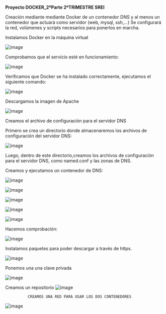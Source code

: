 **Proyecto DOCKER_2ºParte  2ºTRIMESTRE SREI**

Creación mediante mediante Docker de un contenedor DNS y al menos un contenedor que actuará como servidor (web, mysql, ssh,...) 
Se configurará la red, volúmenes y scripts necesarios para ponerlos en marcha.

Instalamos Docker en la máquina virtual

![image](https://github.com/AngelaMorales-8/Proyecto-DOCKER_SRI/assets/122454505/847a8e3c-8a20-4e8e-a991-450b998c5674)

Comprobamos que el servicio esté en funcionamiento:

![image](https://github.com/AngelaMorales-8/Proyecto-DOCKER_SRI/assets/122454505/dec8c444-5a9c-430b-95ea-03b29773acd6)

Verificamos que Docker se ha instalado correctamente, ejecutamos el siguiente comando:

![image](https://github.com/AngelaMorales-8/Proyecto-DOCKER_SRI/assets/122454505/da195a75-8887-430d-b6b4-699353563ec9)

Descargamos la imagen de Apache

![image](https://github.com/AngelaMorales-8/Proyecto-DOCKER_SRI/assets/122454505/b81c86b1-788e-45b4-87e0-fc26bbb4ed66)


Creamos el archivo de configuración para el servidor DNS

Primero se crea un directorio donde almacenaremos los archivos de configuración del servidor DNS:

![image](https://github.com/AngelaMorales-8/Proyecto-DOCKER_SRI/assets/122454505/dd123aa8-15fd-4bc4-8cf0-b8ca06a5fab3)

Luego, dentro de este directorio,creamos los archivos de configuración para el servidor DNS, como named.conf y las zonas de DNS.

Creamos y ejecutamos un contenedor de DNS:

![image](https://github.com/AngelaMorales-8/Proyecto-DOCKER_SRI/assets/122454505/abc3d841-23b1-4a1a-a574-6f1236541855)

![image](https://github.com/AngelaMorales-8/Proyecto-DOCKER_SRI/assets/122454505/ed1f40ef-fbf4-4504-9fbf-386575409bfb)


![image](https://github.com/AngelaMorales-8/Proyecto-DOCKER_SRI/assets/122454505/37a079ca-dff0-44e1-aee2-3d641db824eb)

![image](https://github.com/AngelaMorales-8/Proyecto-DOCKER_SRI/assets/122454505/ecc8e6a5-4be4-4909-99e1-799c9ca97b17)

![image](https://github.com/AngelaMorales-8/Proyecto-DOCKER_SRI/assets/122454505/09b72f42-db75-49aa-b1de-22b62d619414)

Hacemos comprobación:

![image](https://github.com/AngelaMorales-8/Proyecto-DOCKER_SRI/assets/122454505/13761b17-dfba-4287-8e3e-a4bb53b2a8ae)

Instalamos paquetes para poder descargar a través de https.

![image](https://github.com/AngelaMorales-8/Proyecto-DOCKER_SRI/assets/122454505/c686512f-9a79-4df0-b208-6d96752117b5)

Ponemos una una clave privada

![image](https://github.com/AngelaMorales-8/Proyecto-DOCKER_SRI/assets/122454505/14ae34e2-7e41-44f6-b6a8-c0a4a1ce07ce)

Creamos un repositorio 
![image](https://github.com/AngelaMorales-8/Proyecto-DOCKER_SRI/assets/122454505/97e5ebf7-62e0-408d-99b0-227c98360fbd)


              CREAMOS UNA RED PARA USAR LOS DOS CONTENEDORES

![image](https://github.com/AngelaMorales-8/Proyecto-DOCKER_SRI/assets/122454505/83fb1966-b1ad-421f-a11d-1094046397c4)



